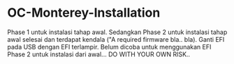 # OC-Monterey-Installation
Phase 1 untuk instalasi tahap awal. Sedangkan
Phase 2 untuk instalasi tahap awal selesai dan terdapat kendala ("A required firmware bla.. bla). Ganti EFI pada USB dengan EFI terlampir. Belum dicoba untuk menggunakan EFI Phase 2 untuk instalasi dari awal... DO WITH YOUR OWN RISK..
